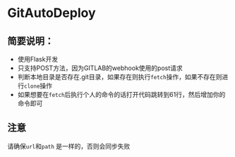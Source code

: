 GitAutoDeploy
=============
简要说明：
----

* 使用Flask开发
* 只支持POST方法，因为GITLAB的webhook使用的post请求
* 判断本地目录是否存在.git目录，如果存在则执行`fetch`操作，如果不存在则进行`clone`操作
* 如果想要在`fetch`后执行个人的命令的话打开代码跳转到61行，然后增加你的命令即可

注意
---
请确保`url`和`path` 是一样的，否则会同步失败
